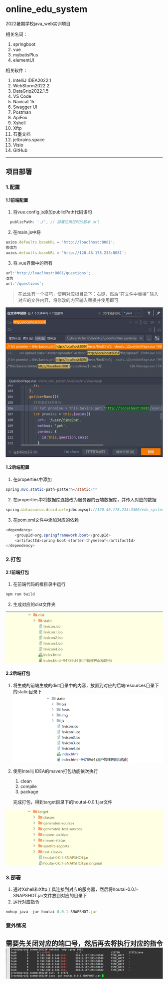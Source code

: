 # online_edu_system
2022暑期学校java_web实训项目

相关名词： 
1. springboot
2. vue
3. mybatisPlus
4. elementUI

相关软件：

1. IntelliJ IDEA2022.1
2. WebStorm2022.2
3. DataGrip2022.1.5
4. VS Code
5. Navicat 15
6. Swagger UI
7. Postman
8. ApiFox
9. Xshell
10. Xftp
11. 石墨文档
12. jetbrains.space
13. Visio
14. GitHub
---
## 项目部署

### 1.配置

#### 1.1前端配置

1. 将vue.config.js添加publicPath代码语句

```javascript
  publicPath: './', // 部署应用包时的基本 url
```

2. 在main.js中将

```javascript
axios.defaults.baseURL = 'http://loaclhost:8081';
修改为
axios.defaults.baseURL = 'http://120.46.178.233:8081';
```

3. 将.vue界面中的所有

```javascript
url:'http://loaclhost:8081/questions';
改为
url:'/questions';
```
>在此处有一个技巧，使用对应根目录下：右键，然后“在文件中替换”
输入对应的文件内容，将修改的内容输入替换并使用即可

![查找和替换](picturesOfReadme/img.png)
#### 1.2后端配置

1. 在properties中添加

```java
spring.mvc.static-path-pattern=/static/**
```

2. 在properties中将数据库连接改为服务器的云端数据库，并传入对应的数据

```javascript
spring.datasource.druid.url=jdbc:mysql://120.46.178.233:3306/edu_system?serverTimezone=GMT%2b8&useUnicode=true&useSSL=false&characterEncoding=utf8

```

3. 在pom.xml文件中添加对应的依赖

```java
<dependency>
    <groupId>org.springframework.boot</groupId>
    <artifactId>spring-boot-starter-thymeleaf</artifactId>
</dependency>  
```

### 2.打包

#### 2.1前端打包

1. 在前端代码的根目录中运行

```javascript
npm run build
```

2. 生成对应的dist文件夹

![dist文件夹](picturesOfReadme/imageSeNine.png)

#### 2.2后端打包

1. 将生成的前端生成的dist目录中的内容，放置到对应的后端resources目录下的static目录下![static目录](picturesOfReadme/imageNiTwo.png)

2. 使用Intellij IDEA的maven打包功能依次执行

    1. clean
    2. compile
    3. package

   完成打包，得到target目录下的houtai-0.0.1.jar文件

![得到jar文件](picturesOfReadme/SiSeven.png)
### 3.部署

1. 通过Xshell和Xftp工具连接到对应的服务器，然后将houtai-0.0.1-SNAPSHOT.jar文件放到对应的目录下
2. 运行对应指令

```javascript
nohup java -jar houtai-0.0.1-SNAPSHOT.jar
```
### 意外情况
需要先关闭对应的端口号，然后再去将执行对应的指令
![启动端口号](picturesOfReadme/启动和关闭.jpg)
---

